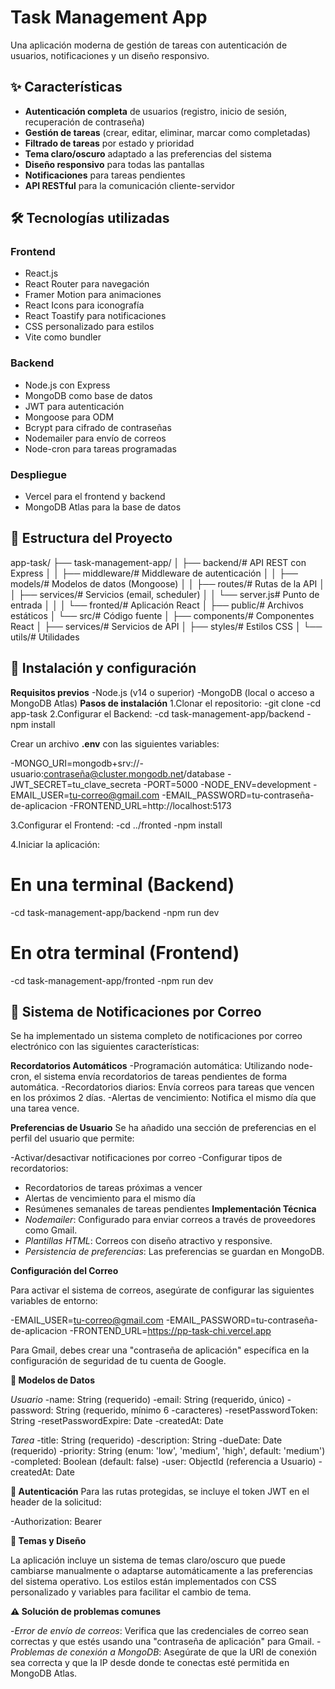 # Task Management App

Una aplicación moderna de gestión de tareas con autenticación de usuarios, notificaciones y un diseño responsivo.

## ✨ Características

- **Autenticación completa** de usuarios (registro, inicio de sesión, recuperación de contraseña)
- **Gestión de tareas** (crear, editar, eliminar, marcar como completadas)
- **Filtrado de tareas** por estado y prioridad
- **Tema claro/oscuro** adaptado a las preferencias del sistema
- **Diseño responsivo** para todas las pantallas
- **Notificaciones** para tareas pendientes
- **API RESTful** para la comunicación cliente-servidor

## 🛠️ Tecnologías utilizadas

### Frontend
- React.js
- React Router para navegación
- Framer Motion para animaciones
- React Icons para iconografía
- React Toastify para notificaciones
- CSS personalizado para estilos
- Vite como bundler

### Backend
- Node.js con Express
- MongoDB como base de datos
- JWT para autenticación
- Mongoose para ODM
- Bcrypt para cifrado de contraseñas
- Nodemailer para envío de correos
- Node-cron para tareas programadas

### Despliegue
- Vercel para el frontend y backend
- MongoDB Atlas para la base de datos

## 📁 Estructura del Proyecto
app-task/
├── task-management-app/
│   ├── backend/# API   REST con Express
│   │   ├── middleware/# Middleware de autenticación
│   │   ├── models/# Modelos de datos (Mongoose)
│   │   ├── routes/# Rutas de la API
│   │   ├── services/# Servicios (email, scheduler)
│   │   └── server.js# Punto de entrada
│   │
│   └── fronted/# Aplicación React
│       ├── public/# Archivos estáticos
│       └── src/# Código fuente
│           ├── components/# Componentes React
│           ├── services/# Servicios de API
│           ├── styles/# Estilos CSS
│           └── utils/# Utilidades
## 🚀 Instalación y configuración
**Requisitos previos**
-Node.js (v14 o superior)
-MongoDB (local o acceso a MongoDB Atlas)
**Pasos de instalación**
1.Clonar el repositorio:
   -git clone <url-del-repositorio>
   -cd app-task
2.Configurar el Backend:
   -cd task-management-app/backend
   -npm install

Crear un archivo **.env** con las siguientes variables:

-MONGO_URI=mongodb+srv://-usuario:contraseña@cluster.mongodb.net/database
-JWT_SECRET=tu_clave_secreta
-PORT=5000
-NODE_ENV=development
-EMAIL_USER=tu-correo@gmail.com
-EMAIL_PASSWORD=tu-contraseña-de-aplicacion
-FRONTEND_URL=http://localhost:5173

3.Configurar el Frontend:
   -cd ../fronted
   -npm install

4.Iniciar la aplicación:

# En una terminal (Backend)
   -cd task-management-app/backend
   -npm run dev

# En otra terminal (Frontend)
   -cd task-management-app/fronted
   -npm run dev

## 📧 Sistema de Notificaciones por Correo
Se ha implementado un sistema completo de notificaciones por correo electrónico con las siguientes características:

**Recordatorios Automáticos**
 -Programación automática: Utilizando node-cron, el sistema envía recordatorios de tareas pendientes de forma automática.
 -Recordatorios diarios: Envía correos para tareas que vencen en los próximos 2 días.
 -Alertas de vencimiento: Notifica el mismo día que una tarea vence.

**Preferencias de Usuario**
Se ha añadido una sección de preferencias en el perfil del usuario que permite:

 -Activar/desactivar notificaciones por correo
 -Configurar tipos de recordatorios:
   - Recordatorios de tareas próximas a vencer
   - Alertas de vencimiento para el mismo día
   - Resúmenes semanales de tareas pendientes
**Implementación Técnica**
- *Nodemailer*: Configurado para enviar correos a través de proveedores como Gmail.
- *Plantillas HTML*: Correos con diseño atractivo y responsive.
- *Persistencia de preferencias*: Las preferencias se guardan en MongoDB.

**Configuración del Correo**

Para activar el sistema de correos, asegúrate de configurar las siguientes variables de entorno:

-EMAIL_USER=tu-correo@gmail.com
-EMAIL_PASSWORD=tu-contraseña-de-aplicacion
-FRONTEND_URL=https://pp-task-chi.vercel.app

Para Gmail, debes crear una "contraseña de aplicación" específica en la configuración de seguridad de tu cuenta de Google.

**📱 Modelos de Datos**

*Usuario*
-name: String (requerido)
-email: String (requerido, único)
-password: String (requerido, mínimo 6 -caracteres)
-resetPasswordToken: String
-resetPasswordExpire: Date
-createdAt: Date

*Tarea*
-title: String (requerido)
-description: String
-dueDate: Date (requerido)
-priority: String (enum: 'low', 'medium', 'high', default: 'medium')
-completed: Boolean (default: false)
-user: ObjectId (referencia a Usuario)
-createdAt: Date

**🔐 Autenticación**
Para las rutas protegidas, se incluye el token JWT en el header de la solicitud:

-Authorization: Bearer <token>

**🎨 Temas y Diseño**

La aplicación incluye un sistema de temas claro/oscuro que puede cambiarse manualmente o adaptarse automáticamente a las preferencias del sistema operativo. Los estilos están implementados con CSS personalizado y variables para facilitar el cambio de tema.

**⚠️ Solución de problemas comunes**

-*Error de envío de correos*: Verifica que las credenciales de correo sean correctas y que estés usando una "contraseña de aplicación" para Gmail.
-*Problemas de conexión a MongoDB*: Asegúrate de que la URI de conexión sea correcta y que la IP desde donde te conectas esté permitida en MongoDB Atlas.